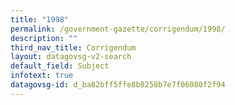 ```yaml
---
title: "1998"
permalink: /government-gazette/corrigendum/1998/
description: ""
third_nav_title: Corrigendum
layout: datagovsg-v2-search
default_field: Subject
infotext: true
datagovsg-id: d_ba82bff5ffe8b8258b7e7f06080f2f94
---
```

